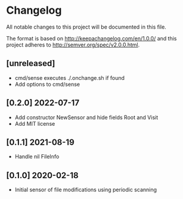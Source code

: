 # Changelog
All notable changes to this project will be documented in this file.

The format is based on http://keepachangelog.com/en/1.0.0/
and this project adheres to http://semver.org/spec/v2.0.0.html.

## [unreleased]

- cmd/sense executes ./.onchange.sh if found
- Add options to cmd/sense

## [0.2.0] 2022-07-17

- Add constructor NewSensor and hide fields Root and Visit
- Add MIT license

## [0.1.1] 2021-08-19

- Handle nil FileInfo

## [0.1.0] 2020-02-18

- Initial sensor of file modifications using periodic scanning
